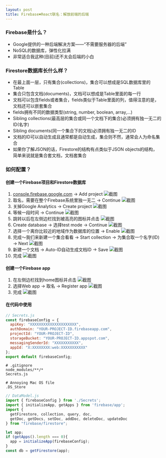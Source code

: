 ```yaml
---
layout: post
title: Firebase✖️React联名：解放前端的后端
---
```

### Firebase是什么？
- Google提供的一种后端解决方案——“不需要服务器的后端”
- NoSQL的数据库，弹性化拉满
- 非常适合我这种(目前)还不太会后端的小白

### Firestore数据库长什么样？
- 在最上面一层，只有集合(collections)，集合可以想成是SQL数据库里的Table
- 集合只包含文档(documents)，文档可以想成是Table里面的每一行
- 文档可以包含fields或者集合，fields类似于Table里面的列，值得注意的是，文档还可以嵌套集合
- fields拥有不同的数据类型(string, number, boolean, array,...)
- Sibling collections(最高层的集合或同一个文档下的集合)必须拥有独一无二的ID(名字)
- Sibling documents(同一个集合下的文档)必须拥有独一无二的ID
- 文档的ID可以自动生成且通常都是自动生成，集合则不然，通常会人为命名集合
- 如果你了解JSON的话，Firestore的结构有点类似于JSON objects的结构，简单来说就是集合套文档，文档套集合

### 如何配置？
#### 创建一个Firebase项目和Firestore数据库
1. [console.firebase.google.com] -> Add project
![截图](/assets/blog%232/console.png)
2. 取名，需要在整个Firebase系统里独一无二 -> Continue
![截图](/assets/blog%232/create1.png)
3. 关掉Google Analytics -> Create project
![截图](/assets/blog%232/create2.png)
4. 等候一段时间 -> Continue
![截图](/assets/blog%232/ready.png)
5. 跳转以后在左侧边栏找到被高亮的图标并点击
![截图](/assets/blog%232/sidebar.png)
6. Create database -> 选择test mode -> Continue
![截图](/assets/blog%232/test-mode.png)
7. 选择一个离你比较近的地域作为数据库的位置 -> Enable
![截图](/assets/blog%232/location.png)
8. 完成～我们来新建一个集合看看 -> Start collection -> 为集合取一个名字(ID) -> Next
![截图](/assets/blog%232/coll.png)
9. 新建一个文档 -> Auto-ID自动生成文档ID -> Save
![截图](/assets/blog%232/doc.png)
10. 完成
![截图](/assets/blog%232/done.png)

#### 创建一个Firebase app
1. 在左侧边栏找到home图标并点击
![截图](/assets/blog%232/home.png)
2. 选择Web app -> 取名 -> Register app
![截图](/assets/blog%232/add.png)
3. 完成
![截图](/assets/blog%232/sdk.jpg)

#### 在代码中使用
```javascript
// Secrets.js
const firebaseConfig = {
  apiKey: "XXXXXXXXXXXXXXXXXXXXX",
  authDomain: "YOUR-PROJECT-ID.firebaseapp.com",
  projectId: "YOUR-PROJECT-ID",
  storageBucket: "YOUR-PROJECT-ID.appspot.com",
  messagingSenderId: "XXXXXXXXXXX",
  appId: "X:XXXXXXXX:web:XXXXXXXXXXX"
};
export default firebaseConfig;
```

```
# .gitignore
node_modules/**/*
Secrets.js

# Annoying Mac OS file
.DS_Store
```


```javascript
// DataModel.js
import { firebaseConfig } from './Secrets';
import { initializeApp, getApps } from 'firebase/app';
import { 
  getFirestore, collection, query, doc, 
  getDoc, getDocs, setDoc, addDoc, deleteDoc, updateDoc
} from "firebase/firestore";

let app;
if (getApps().length === 0){
  app = initializeApp(firebaseConfig);
}
const db = getFirestore(app);

```


[console.firebase.google.com]: https://console.firebase.google.com
